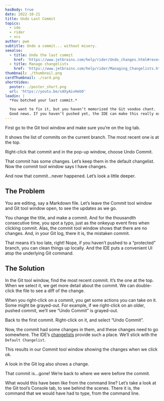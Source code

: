 ```yaml
---
hasBody: true
date: 2022-10-21
title: Undo Last Commit
topics:
  - ide
  - rider
  - vcs
author: pwe
subtitle: Undo a commit... without misery.
seealso:
  - title: Undo the last commit
    href: 'https://www.jetbrains.com/help/rider/Undo_changes.html#revert-last-commit'
  - title: Manage changelists
    href: 'https://www.jetbrains.com/help/rider/Managing_Changelists.html#0'
thumbnail: ./thumbnail.png
cardThumbnail: ./card.png
shortVideo:
  poster: ./poster_short.png
  url: 'https://youtu.be/sAXyAivHeb0'
leadin: |
  *You botched your last commit.*    

  You want to fix it, but you haven’t memorized the Git voodoo chant.
  Good news. If you haven’t pushed yet, the IDE can make this really easy.
---
```

First go to the Git tool window and make sure you’re on the log tab.

It shows the list of commits on the current branch.
The most recent one is at the top.

Right-click that commit and in the pop-up window, choose Undo Commit.

That commit has some changes. Let’s keep them in the default changelist.
Now the commit tool window says I have changes.

And now that commit…never happened. Let’s look a little deeper.

## The Problem
You are editing, say a Markdown file. 
Let’s leave the Commit tool window and Git tool window open, to see the updates as we go.

You change the title, and make a commit. 
And for the thousandth consecutive time, you spot a typo, just as the onkeyup event fires when clicking commit.
Alas, the commit tool window shows that there are no changes.
And, in your Git log, there it is, the mistaken commit.

That means it’s too late, right! 
Nope, if you haven’t pushed to a “protected” branch, you can clean things up locally. 
And the IDE puts a convenient UI atop the underlying Git command. 

## The Solution
In the Git tool window, find the most recent commit. 
It’s the one at the top. 
When we select it, we get more detail about the commit. 
We can double-click the file to see a diff of the change.

When you right-click on a commit, you get some actions you can take on it. 
Some might be grayed-out. 
For example, if we right-click on an older, pushed commit, we’ll see “Undo Commit” is grayed-out.

Back to the first commit. Right-click on it, and select “Undo Commit”.

Now, the commit had some changes in them, and these changes need to go somewhere. 
The IDE’s [changelists](https://www.jetbrains.com/help/rider/Managing_Changelists.html#0) provide such a place. 
We’ll stick with the `Default Changelist`.

This results in our Commit tool window showing the changes when we click ok.

A look in the Git log also shows a change.

That commit is…gone! We’re back to where we were before the commit.

What would this have been like from the command line? 
Let’s take a look at the Git tool’s Console tab, to see behind the scenes. 
There it is, the command that we would have had to type, from the command line. 
